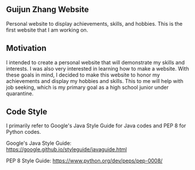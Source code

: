 ## Guijun Zhang Website
Personal website to display achievements, skills, and hobbies. This is the first website that I am working on.

## Motivation
I intended to create a personal website that will demonstrate my skills and interests. I was also very interested in learning how to make a website. With these goals in mind, I decided to make this website to honor my achievements and display my hobbies and skills. This to me will help with job seeking, which is my primary goal as a high school junior under quarantine.

## Code Style 
I primarily refer to Google's Java Style Guide for Java codes and PEP 8 for Python codes. 

Google's Java Style Guide:
https://google.github.io/styleguide/javaguide.html

PEP 8 Style Guide:
https://www.python.org/dev/peps/pep-0008/
